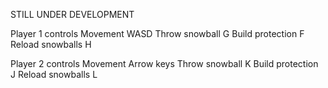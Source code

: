 STILL UNDER DEVELOPMENT

Player 1 controls
 Movement
  WASD
 Throw snowball
  G
 Build protection
  F
 Reload snowballs
  H

Player 2 controls
 Movement
  Arrow keys
 Throw snowball
  K
 Build protection
  J
 Reload snowballs
  L
  
